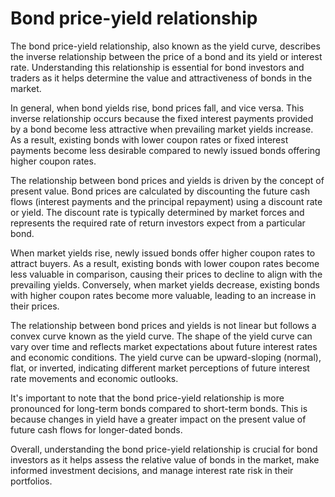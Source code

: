 # Bond price-yield relationship

The bond price-yield relationship, also known as the yield curve, describes the inverse relationship between the price of a bond and its yield or interest rate. Understanding this relationship is essential for bond investors and traders as it helps determine the value and attractiveness of bonds in the market.


In general, when bond yields rise, bond prices fall, and vice versa. This inverse relationship occurs because the fixed interest payments provided by a bond become less attractive when prevailing market yields increase. As a result, existing bonds with lower coupon rates or fixed interest payments become less desirable compared to newly issued bonds offering higher coupon rates.


The relationship between bond prices and yields is driven by the concept of present value. Bond prices are calculated by discounting the future cash flows (interest payments and the principal repayment) using a discount rate or yield. The discount rate is typically determined by market forces and represents the required rate of return investors expect from a particular bond.


When market yields rise, newly issued bonds offer higher coupon rates to attract buyers. As a result, existing bonds with lower coupon rates become less valuable in comparison, causing their prices to decline to align with the prevailing yields. Conversely, when market yields decrease, existing bonds with higher coupon rates become more valuable, leading to an increase in their prices.


The relationship between bond prices and yields is not linear but follows a convex curve known as the yield curve. The shape of the yield curve can vary over time and reflects market expectations about future interest rates and economic conditions. The yield curve can be upward-sloping (normal), flat, or inverted, indicating different market perceptions of future interest rate movements and economic outlooks.


It's important to note that the bond price-yield relationship is more pronounced for long-term bonds compared to short-term bonds. This is because changes in yield have a greater impact on the present value of future cash flows for longer-dated bonds.


Overall, understanding the bond price-yield relationship is crucial for bond investors as it helps assess the relative value of bonds in the market, make informed investment decisions, and manage interest rate risk in their portfolios.
